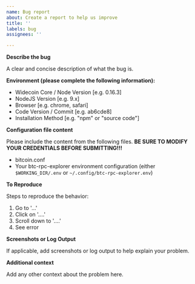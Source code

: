 ```yaml
---
name: Bug report
about: Create a report to help us improve
title: ''
labels: bug
assignees: ''

---
```


**Describe the bug**

A clear and concise description of what the bug is.

**Environment (please complete the following information):**

 - Widecoin Core / Node Version [e.g. 0.16.3]
 - NodeJS Version [e.g. 9.x]
 - Browser [e.g. chrome, safari]
 - Code Version / Commit [e.g. ab6cde8]
 - Installation Method [e.g. "npm" or "source code"]
 
**Configuration file content**

Please include the content from the following files. **BE SURE TO MODIFY YOUR CREDENTIALS BEFORE SUBMITTING!!!**
 - bitcoin.conf
 - Your btc-rpc-explorer environment configuration (either `$WORKING_DIR/.env` or `~/.config/btc-rpc-explorer.env`)

**To Reproduce**

Steps to reproduce the behavior:
1. Go to '...'
2. Click on '....'
3. Scroll down to '....'
4. See error

**Screenshots or Log Output**

If applicable, add screenshots or log output to help explain your problem.

**Additional context**

Add any other context about the problem here.
